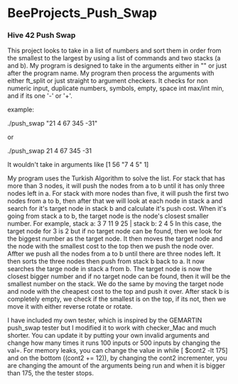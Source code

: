 # BeeProjects_Push_Swap
<h3>Hive 42 Push Swap</h3>

<p>
This project looks to take in a list of numbers and sort them in order from the smallest to the largest by using a list of commands and two stacks (a and b). My program is designed to take in the arguments either in "" or just after the program name. My program then process the arguments with either ft_split or just straight to argument checkers. It checks for non numeric input, duplicate numbers, symbols, empty, space int max/int min, and if its one '-' or '+'. </p>
  example:
  <p>./push_swap "21 4 67 345 -31"</p>
  <p>or</p>
  <p>./push_swap 21 4 67 345 -31 </p>
It wouldn't take in arguments like [1 56 "7 4 5" 1]
<p>My program uses the Turkish Algorithm to solve the list. For stack that has more than 3 nodes, it will push the nodes from a to b until it has only three nodes left in a. For stack with more nodes than five, it will push the first two nodes from a to b, then after that we will look at each node in stack a and search for it's target node in stack b and calculate it's push cost. When it's going from stack a to b, the target node is the node's closest smaller number. 
  For example, stack a: 3 7 11 9 25 | stack b: 2 4 5 
In this case, the target node for 3 is 2 but if no target node can be found, then we look for the biggest number as the target node. It then moves the target node and the node with the smallest cost to the top then we push the node over. Affter we push all the nodes from a to b until there are three nodes left. It then sorts the three nodes then push from stack b back to a. It now searches the targe node in stack a from b. The target node is now the closest bigger number and if no target node can be found, then it will be the smallest number on the stack. We do the same by moving the target node and node with the cheapest cost to the top and push it over. After stack b is completely empty, we check if the smallest is on the top, if its not, then we move it with either reverse rotate or rotate. </p>
<p>I have included my own tester, which is inspired by the GEMARTIN push_swap tester but I modified it to work with checker_Mac and much shorter. You can update it by putting your own invalid arguments and change how many times it runs 100 inputs or 500 inputs by changing the val=. For memory leaks, you can change the value in while [ $cont2 -lt 175] and on the bottom ((cont2 += 12)), by changing the cont2 incrementer, you are changing the amount of the arguments being run and when it is bigger than 175, 
 the the tester stops.</p>
